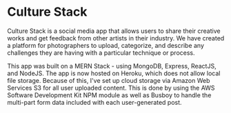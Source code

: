 # Culture Stack

Culture Stack is a social media app that allows users to share their creative works and get feedback from other artists in their industry. We have created a platform for photographers to upload, categorize, and describe any challenges they are having with a particular technique or process.

This app was built on a MERN Stack - using MongoDB, Express, ReactJS, and NodeJS. The app is now hosted on Heroku, which does not allow local file storage. Because of this, I've set up cloud storage via Amazon Web Services S3 for all user uploaded content. This is done by using the AWS Software Development Kit NPM module as well as Busboy to handle the multi-part form data included with each user-generated post.
